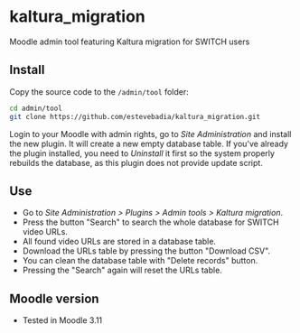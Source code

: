 # kaltura_migration
Moodle admin tool featuring Kaltura migration for SWITCH users

## Install
Copy the source code to the `/admin/tool` folder:
```bash
cd admin/tool
git clone https://github.com/estevebadia/kaltura_migration.git
```
Login to your Moodle with admin rights, go to *Site Administration* and install the new plugin. It will create a new empty database table.
If you've already the plugin installed, you need to *Uninstall* it first so the system properly rebuilds the database, as this plugin does not provide update script.

## Use
 - Go to *Site Administration > Plugins > Admin tools > Kaltura migration*.
 - Press the button "Search" to search the whole database for SWITCH video URLs.
 - All found video URLs are stored in a database table.
 - Download the URLs table by pressing the button "Download CSV".
 - You can clean the database table with "Delete records" button.
 - Pressing the "Search" again will reset the URLs table.

## Moodle version
 - Tested in Moodle 3.11
